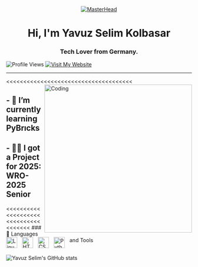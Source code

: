 <div align="center">
  <a href="https://yavuzselimkolbasar.io">
    <img src="https://c.tenor.com/XgAG1LXjpcYAAAAd/apartamento-qualquer-banner-banner.gif" alt="MasterHead">
  </a>
</div>

<h1 align="center">Hi, I'm Yavuz Selim Kolbasar</h1>
<h3 align="center">Tech Lover from Germany.</h3>

![Profile Views](https://komarev.com/ghpvc/?username=yavuzselimkolbasar&style=for-the-badge)
[![Visit My Website](https://img.shields.io/badge/Visit-My%20Website-blue?style=for-the-badge)](https://yavuzselimkolbasar.com)

---
<<<<<<<<<<<<<<<<<<<<<<<<<<<<<<<<<<<<<
<img align="right" alt="Coding" width="400" src="https://adeels.ca/assets/images/github.gif">

<h2>- 🌱 I’m currently learning PyBrıcks</h2>
<h2>- 👨‍💻 I got a Project for 2025: WRO-2025 Senior</h2>
<<<<<<<<<<<<<<<<<<<<<<<<<<<<<<<<<<<<<
### 🧰 Languages and Tools

<img align="left" alt="Linux" width="30px" style="padding-right:10px;" src="https://cdn.jsdelivr.net/gh/devicons/devicon/icons/linux/linux-original.svg" />
<img align="left" alt="HTML" width="30px" style="padding-right:10px;" src="https://cdn.jsdelivr.net/gh/devicons/devicon/icons/html5/html5-plain.svg" />
<img align="left" alt="CSS" width="30px" style="padding-right:10px;" src="https://cdn.jsdelivr.net/gh/devicons/devicon/icons/css3/css3-plain.svg" />
<img align="left" alt="Python" width="30px" style="padding-right:10px;" src="https://cdn.jsdelivr.net/gh/devicons/devicon/icons/python/python-plain.svg" />
<br><br>

![Yavuz Selim's GitHub stats](https://github-readme-stats.vercel.app/api?username=yavuzselimkolbasar&hide=contribs,prs_icons=true&theme=radical)
